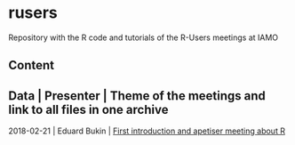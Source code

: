 # rusers

Repository with the R code and tutorials of the R-Users meetings at IAMO

## Content

Data          | Presenter                       | Theme of the meetings and link to all files in one archive
-------------------------------------------------------------------------------
2018-02-21    | Eduard Bukin                    | [First introduction and apetiser meeting about R](https://minhaskamal.github.io/DownGit/#/home?url=https://github.com/EBukin/rusersgroup/tree/master/2018-02-21-first-meeting-introduction)

